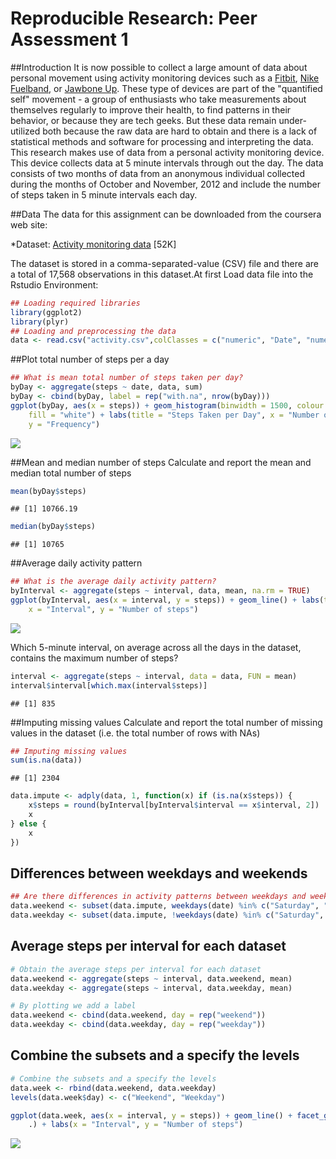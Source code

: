 # Reproducible Research: Peer Assessment 1
##Introduction
It is now possible to collect a large amount of data about personal movement using activity monitoring devices such as a [Fitbit](http://www.fitbit.com/), [Nike Fuelband](http://www.nike.com/us/en_us/c/nikeplus-fuelband), or [Jawbone Up](https://jawbone.com/up). These type of devices are part of the "quantified self" movement - a group of enthusiasts who take measurements about themselves regularly to improve their health, to find patterns in their behavior, or because they are tech geeks. But these data remain under-utilized both because the raw data are hard to obtain and there is a lack of statistical methods and software for processing and interpreting the data. This research makes use of data from a personal activity monitoring device. This device collects data at 5 minute intervals through out the day. The data consists of two months of data from an anonymous individual collected during the months of October and November, 2012 and include the number of steps taken in 5 minute intervals each day.

##Data
The data for this assignment can be downloaded from the coursera web site:

*Dataset: [Activity monitoring data](https://d396qusza40orc.cloudfront.net/repdata%2Fdata%2Factivity.zip) [52K]

The dataset is stored in a comma-separated-value (CSV) file and there are a total of 17,568 observations in this dataset.At first Load  data file into the Rstudio Environment:


```r
## Loading required libraries
library(ggplot2)
library(plyr)
## Loading and preprocessing the data
data <- read.csv("activity.csv",colClasses = c("numeric", "Date", "numeric"))
```

##Plot total number of steps per a day

```r
## What is mean total number of steps taken per day?
byDay <- aggregate(steps ~ date, data, sum)
byDay <- cbind(byDay, label = rep("with.na", nrow(byDay)))
ggplot(byDay, aes(x = steps)) + geom_histogram(binwidth = 1500, colour = "blue", 
    fill = "white") + labs(title = "Steps Taken per Day", x = "Number of Steps", 
    y = "Frequency")
```

![](./PA1_template_files/figure-html/unnamed-chunk-2-1.png) 

##Mean and median number of steps 
Calculate and report the mean and median total number of steps 

```r
mean(byDay$steps)
```

```
## [1] 10766.19
```

```r
median(byDay$steps)
```

```
## [1] 10765
```

##Average daily activity pattern

```r
## What is the average daily activity pattern?
byInterval <- aggregate(steps ~ interval, data, mean, na.rm = TRUE)
ggplot(byInterval, aes(x = interval, y = steps)) + geom_line() + labs(title = "Average of Steps taken Daily", 
    x = "Interval", y = "Number of steps")
```

![](./PA1_template_files/figure-html/unnamed-chunk-4-1.png) 

Which 5-minute interval, on average across all the days in the dataset, contains the maximum number of steps?

```r
interval <- aggregate(steps ~ interval, data = data, FUN = mean)
interval$interval[which.max(interval$steps)]
```

```
## [1] 835
```
##Imputing missing values
Calculate and report the total number of missing values in the dataset (i.e. the total number of rows with NAs)

```r
## Imputing missing values
sum(is.na(data))
```

```
## [1] 2304
```

```r
data.impute <- adply(data, 1, function(x) if (is.na(x$steps)) {
    x$steps = round(byInterval[byInterval$interval == x$interval, 2])
    x
} else {
    x
})
```

## Differences between weekdays and weekends

```r
## Are there differences in activity patterns between weekdays and weekends?
data.weekend <- subset(data.impute, weekdays(date) %in% c("Saturday", "Sunday"))
data.weekday <- subset(data.impute, !weekdays(date) %in% c("Saturday", "Sunday"))
```

## Average steps per interval for each dataset

```r
# Obtain the average steps per interval for each dataset
data.weekend <- aggregate(steps ~ interval, data.weekend, mean)
data.weekday <- aggregate(steps ~ interval, data.weekday, mean)

# By plotting we add a label
data.weekend <- cbind(data.weekend, day = rep("weekend"))
data.weekday <- cbind(data.weekday, day = rep("weekday"))
```
## Combine the subsets and a specify the levels

```r
# Combine the subsets and a specify the levels
data.week <- rbind(data.weekend, data.weekday)
levels(data.week$day) <- c("Weekend", "Weekday")

ggplot(data.week, aes(x = interval, y = steps)) + geom_line() + facet_grid(day ~ 
    .) + labs(x = "Interval", y = "Number of steps")
```

![](./PA1_template_files/figure-html/unnamed-chunk-9-1.png) 
